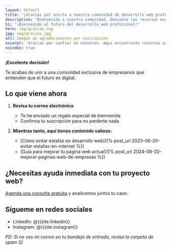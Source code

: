 ```yaml
---
layout: default
title: "¡Gracias por unirte a nuestra comunidad de desarrollo web profesional!"
description: "Bienvenido a nuestra comunidad. Descubre los recursos exclusivos que hemos preparado para ti y comienza a mejorar tu presencia digital."
h1: "¡Bienvenido al futuro del desarrollo web profesional!"
hero: img/gracias.svg
jpg: img/gracias.jpg
alt: Imagen de agradecimiento por suscripción
excerpt: 'Gracias por confiar en nosotros. Aquí encontrarás recursos exclusivos para llevar tu negocio al siguiente nivel.'
noindex: true
---
```


**¡Excelente decisión!** 

Te acabas de unir a una comunidad exclusiva de empresarios que entienden que el futuro es digital.

## Lo que viene ahora

1. **Revisa tu correo electrónico**
   * Te he enviado un regalo especial de bienvenida
   * Confirma tu suscripción para no perderte nada

2. **Mientras tanto, aquí tienes contenido valioso:**
   * [Cómo evitar estafas en desarrollo web]({% post_url 2023-06-20-evitar-estafas-en-internet %})
   * [Guía para mejorar tu página web actual]({% post_url 2024-08-20-mejorar-paginas-web-de-empresas %})

## ¿Necesitas ayuda inmediata con tu proyecto web?

[Agenda una consulta gratuita]({{'contacto'|relative_url}}) y analicemos juntos tu caso.

## Sígueme en redes sociales

* LinkedIn: @{{site.linkedin}}
* Instagram: @{{site.instagram}}

*PD: Si no ves mi correo en tu bandeja de entrada, revisa la carpeta de spam* 😉